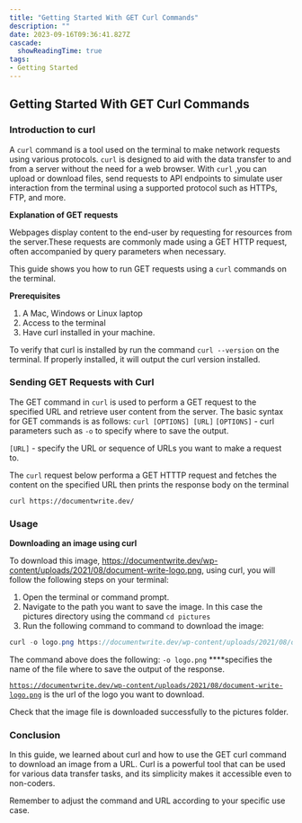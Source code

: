 ```yaml
---
title: "Getting Started With GET Curl Commands"
description: ""
date: 2023-09-16T09:36:41.827Z
cascade:
  showReadingTime: true
tags:
- Getting Started
---
```

## Getting Started With GET Curl Commands

### Introduction to curl

A `curl` command is a tool used on the terminal to make network requests  using various protocols. `curl` is designed to aid with the data transfer to and from a server without the need for a web browser. With `curl` ,you can upload or download files, send requests to API endpoints to simulate user interaction from the terminal  using a supported protocol such as HTTPs, FTP, and more.

**Explanation of GET requests**

Webpages display content to the end-user by requesting for resources from the server.These requests are commonly made using a GET HTTP request, often accompanied by query parameters when necessary.

This guide shows you how to run GET requests using a  `curl` commands on the terminal.

**Prerequisites**

1. A Mac, Windows or Linux laptop
2. Access to the terminal
3. Have curl installed in your machine.

To verify that curl is installed by run the command `curl --version` on the terminal. If properly installed, it will output the curl version installed.

### Sending GET Requests with Curl

The GET command in `curl` is used to perform a GET request to the specified URL and retrieve user content from the server. The basic syntax for GET commands is as follows:
`curl [OPTIONS] [URL]`
`[OPTIONS]` - curl parameters such as `-o` to specify where to save the output.

`[URL]` - specify the URL or sequence of URLs you want to make a request to.

The `curl` request below performa a GET HTTTP request and fetches the content on the specified URL then prints the response body on the terminal

`curl https://documentwrite.dev/`

### Usage

**Downloading an image using curl**

To download this image, <https://documentwrite.dev/wp-content/uploads/2021/08/document-write-logo.png>, using curl, you will follow the following steps on your terminal:

1. Open the terminal or command prompt.
2. Navigate to the path you want to save the image. In this case the pictures directory using the command `cd pictures`
3. Run the following command to command to download the image:

```java
curl -o logo.png https://documentwrite.dev/wp-content/uploads/2021/08/document-write-logo.png
```

The command above does the following:
`-o logo.png` ****specifies the name of the file where to save the output of the response.

[`https://documentwrite.dev/wp-content/uploads/2021/08/document-write-logo.png`](https://documentwrite.dev/wp-content/uploads/2021/08/document-write-logo.png) is the url of the logo you want to download.

Check that the image file is downloaded successfully to the pictures folder.

### Conclusion

In this guide, we learned about curl and how to use the GET curl command to download an image from a URL. Curl is a powerful tool that can be used for various data transfer tasks, and its simplicity makes it accessible even to non-coders.

Remember to adjust the command and URL according to your specific use case.